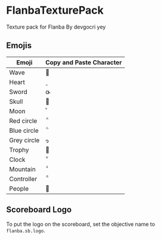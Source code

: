 # FlanbaTexturePack
Texture pack for Flanba
By devgocri yey

## Emojis

| Emoji | Copy and Paste Character |
|-------|--------------------------|
| Wave |  |
| Heart |  |
| Sword |  |
| Skull |  |
| Moon |  |
| Red circle |  |
| Blue circle |  |
| Grey circle |  |
| Trophy |  |
| Clock |  |
| Mountain |  |
| Controller |  |
| People |  |


## Scoreboard Logo
To put the logo on the scoreboard, set the objective name to `flanba.sb.logo`.
